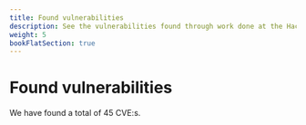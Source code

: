 ```yaml
---
title: Found vulnerabilities
description: See the vulnerabilities found through work done at the Hacking Lab.
weight: 5
bookFlatSection: true
---
```


# Found vulnerabilities

We have found a total of 45 CVE:s.